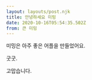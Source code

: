 ```yaml
---
layout: layouts/post.njk
title: 안녕하세요 미밍
date: 2020-10-16T05:54:35.502Z
from: 큰 미밍
---
```

미밍은 아주 좋은 어플을 만들었어요.

굿굿. 

고맙습니다.